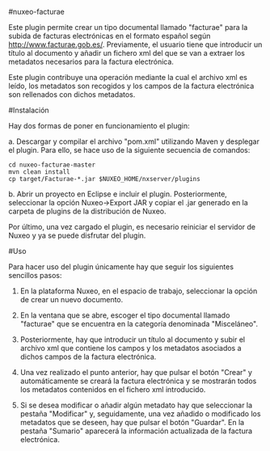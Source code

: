 #nuxeo-facturae

Este plugin permite crear un tipo documental llamado "facturae" para la subida de facturas electrónicas en el formato español según http://www.facturae.gob.es/. Previamente, el usuario tiene que introducir un título al documento y añadir un fichero xml del que se van a extraer los metadatos necesarios para la factura electrónica.

Este plugin contribuye una operación mediante la cual el archivo xml es leído, los metadatos son recogidos y los campos de la factura electrónica son rellenados con dichos metadatos.

#Instalación

Hay dos formas de poner en funcionamiento el plugin:

a. Descargar y compilar el archivo "pom.xml" utilizando Maven y desplegar el plugin. Para ello, se hace uso de la siguiente secuencia de comandos:

	cd nuxeo-facturae-master
	mvn clean install
	cp target/Facturae-*.jar $NUXEO_HOME/nxserver/plugins

b. Abrir un proyecto en Eclipse e incluir el plugin. Posteriormente, seleccionar la opción Nuxeo->Export JAR y copiar el .jar generado en la carpeta de plugins de la distribución de Nuxeo.

Por último, una vez cargado el plugin, es necesario reiniciar el servidor de Nuxeo y ya se puede disfrutar del plugin.

#Uso

Para hacer uso del plugin únicamente hay que seguir los siguientes sencillos pasos:

1. En la plataforma Nuxeo, en el espacio de trabajo, seleccionar la opción de crear un nuevo documento.

2. En la ventana que se abre, escoger el tipo documental llamado "facturae" que se encuentra en la categoría denominada "Misceláneo".

3. Posteriormente, hay que introducir un título al documento y subir el archivo xml que contiene los campos y los metadatos asociados a dichos campos de la factura electrónica.

4. Una vez realizado el punto anterior, hay que pulsar el botón "Crear" y automáticamente se creará la factura electrónica y se mostrarán todos los metadatos contenidos en el fichero xml introducido.

5. Si se desea modificar o añadir algún metadato hay que seleccionar la pestaña "Modificar" y, seguidamente, una vez añadido o modificado los metadatos que se deseen, hay que pulsar el botón "Guardar". En la pestaña "Sumario" aparecerá la información actualizada de la factura electrónica.

